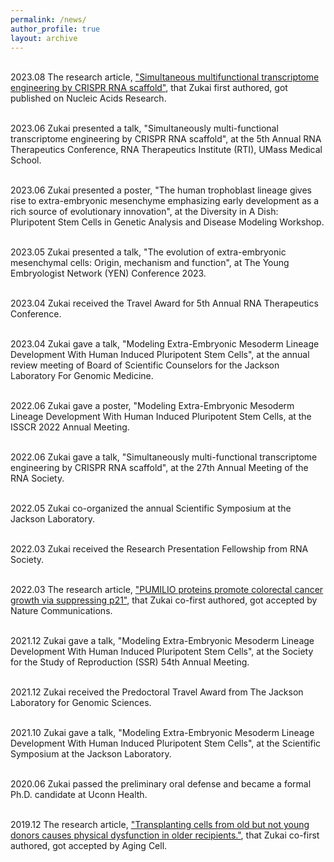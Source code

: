 ```yaml
---
permalink: /news/
author_profile: true
layout: archive
---
```

<br>2023.08 The research article, ["Simultaneous multifunctional transcriptome engineering by CRISPR RNA scaffold"](https://doi.org/10.1093/nar/gkad547), that Zukai first authored, got published on Nucleic Acids Research.

<br>2023.06 Zukai presented a talk, "Simultaneously multi-functional transcriptome engineering by CRISPR RNA scaffold", at the 5th Annual RNA Therapeutics Conference, RNA Therapeutics Institute (RTI), UMass Medical School. 

<br>2023.06 Zukai presented a poster, "The human trophoblast lineage gives rise to extra-embryonic mesenchyme emphasizing early development as a rich source of evolutionary innovation", at the Diversity in A Dish: Pluripotent Stem Cells in Genetic Analysis and Disease Modeling Workshop.

<br>2023.05 Zukai presented a talk, "The evolution of extra-embryonic mesenchymal cells: Origin, mechanism and function", at The Young Embryologist Network (YEN) Conference 2023.

<br>2023.04 Zukai received the Travel Award for 5th Annual RNA Therapeutics Conference.

<br>2023.04 Zukai gave a talk, "Modeling Extra-Embryonic Mesoderm Lineage Development With Human Induced Pluripotent Stem Cells", at the annual review meeting of Board of Scientific Counselors for the Jackson Laboratory For Genomic Medicine. 

<br>2022.06 Zukai gave a poster, "Modeling Extra-Embryonic Mesoderm Lineage Development With Human Induced Pluripotent Stem Cells, at the ISSCR 2022 Annual Meeting.

<br>2022.06 Zukai gave a talk, "Simultaneously multi-functional transcriptome engineering by CRISPR RNA scaffold", at the 27th Annual Meeting of the RNA Society.

<br>2022.05 Zukai co-organized the annual Scientific Symposium at the Jackson Laboratory.

<br>2022.03 Zukai received the Research Presentation Fellowship from RNA Society.

<br>2022.03 The research article, ["PUMILIO proteins promote colorectal cancer growth via suppressing p21"](https://doi.org/10.1038/s41467-022-29309-1), that Zukai co-first authored, got accepted by Nature Communications.

<br>2021.12 Zukai gave a talk, "Modeling Extra-Embryonic Mesoderm Lineage Development With Human Induced Pluripotent Stem Cells", at the Society for the Study of Reproduction (SSR) 54th Annual Meeting.

<br>2021.12 Zukai received the Predoctoral Travel Award from The Jackson Laboratory for Genomic Sciences.

<br>2021.10 Zukai gave a talk, "Modeling Extra-Embryonic Mesoderm Lineage Development With Human Induced Pluripotent Stem Cells", at the Scientific Symposium at the Jackson Laboratory.

<br>2020.06 Zukai passed the preliminary oral defense and became a formal Ph.D. candidate at Uconn Health.

<br>2019.12 The research article, ["Transplanting cells from old but not young donors causes physical dysfunction in older recipients."](https://doi.org/10.1111/acel.13106), that Zukai co-first authored, got accepted by Aging Cell.
